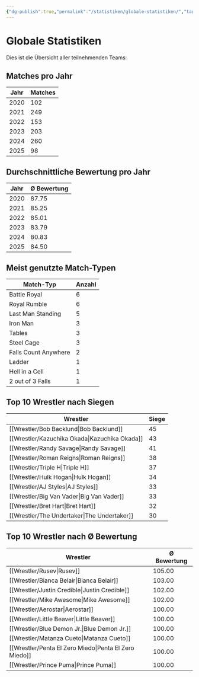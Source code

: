 ```yaml
---
{"dg-publish":true,"permalink":"/statistiken/globale-statistiken/","tags":["statistik","global"],"noteIcon":""}
---
```


# **Globale Statistiken**
Dies ist die Übersicht aller teilnehmenden Teams:

## Matches pro Jahr

| Jahr | Matches |
|------|--------|
| 2020 | 102 |
| 2021 | 249 |
| 2022 | 153 |
| 2023 | 203 |
| 2024 | 260 |
| 2025 | 98 |


## Durchschnittliche Bewertung pro Jahr

| Jahr | Ø Bewertung |
|------|-------------|
| 2020 | 87.75 |
| 2021 | 85.25 |
| 2022 | 85.01 |
| 2023 | 83.79 |
| 2024 | 80.83 |
| 2025 | 84.50 |


## Meist genutzte Match-Typen

| Match-Typ | Anzahl |
|-----------|--------|
| Battle Royal | 6 |
| Royal Rumble | 6 |
| Last Man Standing | 5 |
| Iron Man | 3 |
| Tables | 3 |
| Steel Cage | 3 |
| Falls Count Anywhere | 2 |
| Ladder | 1 |
| Hell in a Cell | 1 |
| 2 out of 3 Falls | 1 |


## Top 10 Wrestler nach Siegen

| Wrestler | Siege |
|----------|------|
| [[Wrestler/Bob Backlund\|Bob Backlund]] | 45 |
| [[Wrestler/Kazuchika Okada\|Kazuchika Okada]] | 43 |
| [[Wrestler/Randy Savage\|Randy Savage]] | 41 |
| [[Wrestler/Roman Reigns\|Roman Reigns]] | 38 |
| [[Wrestler/Triple H\|Triple H]] | 37 |
| [[Wrestler/Hulk Hogan\|Hulk Hogan]] | 34 |
| [[Wrestler/AJ Styles\|AJ Styles]] | 33 |
| [[Wrestler/Big Van Vader\|Big Van Vader]] | 33 |
| [[Wrestler/Bret Hart\|Bret Hart]] | 32 |
| [[Wrestler/The Undertaker\|The Undertaker]] | 30 |


## Top 10 Wrestler nach Ø Bewertung

| Wrestler | Ø Bewertung |
|----------|------------|
| [[Wrestler/Rusev\|Rusev]] | 105.00 |
| [[Wrestler/Bianca Belair\|Bianca Belair]] | 103.00 |
| [[Wrestler/Justin Credible\|Justin Credible]] | 102.00 |
| [[Wrestler/Mike Awesome\|Mike Awesome]] | 102.00 |
| [[Wrestler/Aerostar\|Aerostar]] | 100.00 |
| [[Wrestler/Little Beaver\|Little Beaver]] | 100.00 |
| [[Wrestler/Blue Demon Jr.\|Blue Demon Jr.]] | 100.00 |
| [[Wrestler/Matanza Cueto\|Matanza Cueto]] | 100.00 |
| [[Wrestler/Penta El Zero Miedo\|Penta El Zero Miedo]] | 100.00 |
| [[Wrestler/Prince Puma\|Prince Puma]] | 100.00 |

